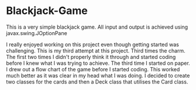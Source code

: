 Blackjack-Game
==============
This is a very simple blackjack game.
All input and output is achieved using javax.swing.JOptionPane

I really enjoyed working on this project even though getting started was challenging.
This is my third attempt at this project. Third times the charm.
The first two times I didn't properly think it through and started coding before I knew what I was trying to achieve.
The third time I started on paper. I drew out a flow chart of the game before I started coding.
This worked much better as it was clear in my head what I was doing.
I decided to create two classes for the cards and then a Deck class that utilises the Card class.
